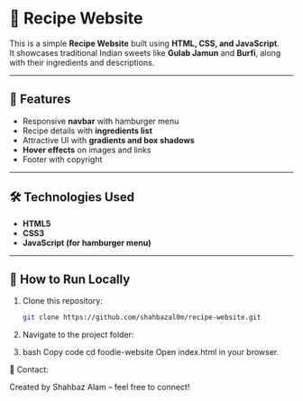# 🍴 Recipe Website

This is a simple **Recipe Website** built using **HTML, CSS, and JavaScript**.  
It showcases traditional Indian sweets like **Gulab Jamun** and **Burfi**, along with their ingredients and descriptions.

---

## 🚀 Features
- Responsive **navbar** with hamburger menu  
- Recipe details with **ingredients list**  
- Attractive UI with **gradients and box shadows**  
- **Hover effects** on images and links  
- Footer with copyright  

---

## 🛠️ Technologies Used
- **HTML5**  
- **CSS3**  
- **JavaScript (for hamburger menu)**  

---

## 📌 How to Run Locally
1. Clone this repository:  
   ```bash
   git clone https://github.com/shahbazal0m/recipe-website.git

2. Navigate to the project folder:

3. bash Copy code cd foodie-website Open index.html in your browser.

📧 Contact:

Created by Shahbaz Alam – feel free to connect!
